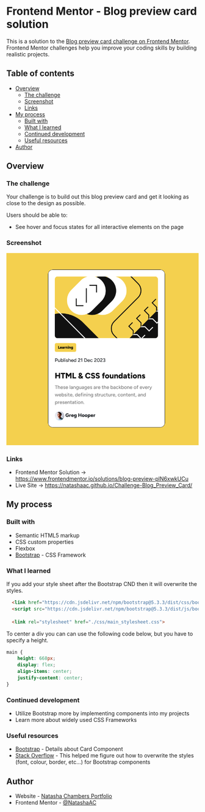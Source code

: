 # Frontend Mentor - Blog preview card solution

This is a solution to the [Blog preview card challenge on Frontend Mentor](https://www.frontendmentor.io/challenges/blog-preview-card-ckPaj01IcS). Frontend Mentor challenges help you improve your coding skills by building realistic projects. 

## Table of contents

- [Overview](#overview)
  - [The challenge](#the-challenge)
  - [Screenshot](#screenshot)
  - [Links](#links)
- [My process](#my-process)
  - [Built with](#built-with)
  - [What I learned](#what-i-learned)
  - [Continued development](#continued-development)
  - [Useful resources](#useful-resources)
- [Author](#author)

## Overview

### The challenge

Your challenge is to build out this blog preview card and get it looking as close to the design as possible.

Users should be able to:

- See hover and focus states for all interactive elements on the page

### Screenshot

![](./design/live_site.png)

### Links

- Frontend Mentor Solution -> https://www.frontendmentor.io/solutions/blog-preview-plN6xwkUCu
- Live Site -> https://natashaac.github.io/Challenge-Blog_Preview_Card/

## My process

### Built with

- Semantic HTML5 markup
- CSS custom properties
- Flexbox
- [Bootstrap](https://getbootstrap.com/) - CSS Framework

### What I learned

If you add your style sheet after the Bootstrap CND then it will overwrite the styles.
```html
  <link href="https://cdn.jsdelivr.net/npm/bootstrap@5.3.3/dist/css/bootstrap.min.css" rel="stylesheet" integrity="sha384-QWTKZyjpPEjISv5WaRU9OFeRpok6YctnYmDr5pNlyT2bRjXh0JMhjY6hW+ALEwIH" crossorigin="anonymous">
  <script src="https://cdn.jsdelivr.net/npm/bootstrap@5.3.3/dist/js/bootstrap.bundle.min.js" integrity="sha384-YvpcrYf0tY3lHB60NNkmXc5s9fDVZLESaAA55NDzOxhy9GkcIdslK1eN7N6jIeHz" crossorigin="anonymous"></script>

  <link rel="stylesheet" href="./css/main_stylesheet.css">
```

To center a div you can can use the following code below, but you have to specify a height. 
```css
main {
    height: 668px;
    display: flex;
    align-items: center;
    justify-content: center;
}
```

### Continued development

- Utilize Bootstrap more by implementing components into my projects
- Learn more about widely used CSS Frameworks

### Useful resources

- [Bootstrap](https://getbootstrap.com/docs/5.3/components/card/) - Details about Card Component
- [Stack Overflow](https://stackoverflow.com/questions/8596794/customizing-bootstrap-css-template) - This helped me figure out how to overwrite the styles (font, colour, border, etc...) for Bootstrap components

## Author

- Website - [Natasha Chambers Portfolio](https://natashaagathachambers.com/)
- Frontend Mentor - [@NatashaAC](https://www.frontendmentor.io/profile/NatashaAC)
